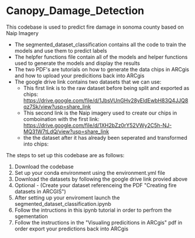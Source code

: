 # Canopy_Damage_Detection
This codebase is used to predict fire damage in sonoma county based on Naip Imagery

 - The segmented_dataset_classification contains all the code to train the models and use them to predict labels
 - The helpfer functions file contain all of the models and helper functions used to generate the models
and display the results
 - The two PDF's are tutorials on how to generate the data chips in ARCgis and how to upload your predicitions back into ARCgis
 - The google drive link contains two datasets that we can use:
   - This first link is to the raw dataset before being split and exported as chips: https://drive.google.com/file/d/1JbsVUnGHv28yEldEwbH83Q4JJQ8qz7Sk/view?usp=share_link
   - This second link is the Naip imagery used to create our chips in comboination with the first link:
  https://drive.google.com/file/d/1XH2bZz0rY52VWy2C5h-NJ-MQ31W7tLdQ/view?usp=share_link
   -  the the dataset after it has already been seperated and transformed into chips:

The steps to set up this codebase are as follows:

1. Download the codebase
2. Set up your conda environment using the environment.yml file
3. Download the datasets by following the google drive link provied above
4. Optional - (Create your dataset referenceing the PDF "Creating fire datasets in ARCGIS")
5. After setting up your enviroment launch the segmented_dataset_classification.ipynb
6. Follow the intructions in this ipynb tutorial in order to perfrom the sgementation
7. Follow the instructions in the "Visualing predicitions in ARCgis" pdf in order export your predictions back into ARCgis
